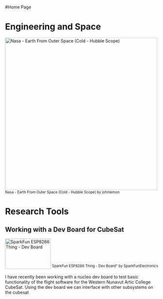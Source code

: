 #Home Page
<h1>Engineering and Space</h1>
<img src="https://live.staticflickr.com/80/263411081_f2e97d0cf6.jpg" alt="Nasa - Earth From Outer Space (Cold - Hubble Scope)" style ="display: block;" width="500" height="500" />
<sup>Nasa - Earth From Outer Space (Cold - Hubble Scope) by johnlemon</sup>  
  
<h1>Research Tools </h1>

<h2>Working with a Dev Board for CubeSat</h2>
<img src="https://live.staticflickr.com/762/22206338264_e79a1a9775.jpg" alt="SparkFun ESP8266 Thing - Dev Board" style="display: inline-block;" width="150" height="100"/>
<sup>SparkFun ESP8266 Thing - Dev Board" by SparkFunElectronics</sup>  
<p> I have recently been working with a nucleo dev board to test basic functionality of the flight software for the Western Nunavut Artic College CubeSat. Using the dev board we can interface with other subsystems on the cubesat</p>
